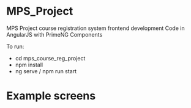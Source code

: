 # MPS_Project
MPS Project course registration system frontend development
Code in AngularJS with PrimeNG Components

To run:
- cd mps_course_reg_project
- npm install
- ng serve / npm run start

# Example screens
